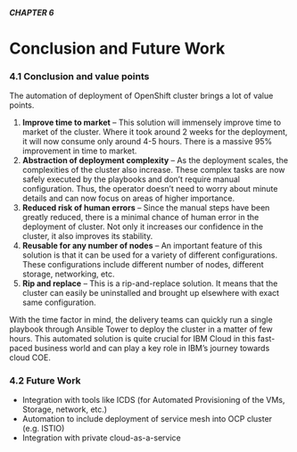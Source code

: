##### CHAPTER 6
# Conclusion and Future Work


### 4.1 Conclusion and value points
The automation of deployment of OpenShift cluster brings a lot of value points.
 1. __Improve time to market__ – This solution will immensely improve time to market of the cluster. Where it took around 2 weeks for the deployment, it will now consume only around 4-5 hours. There is a massive 95% improvement in time to market. 
 2. __Abstraction of deployment complexity__ – As the deployment scales, the complexities of the cluster also increase. These complex tasks are now safely executed by the playbooks and don’t require manual configuration. Thus, the operator doesn’t need to worry about minute details and can now focus on areas of higher importance.
 3. __Reduced risk of human errors__ – Since the manual steps have been greatly reduced, there is a minimal chance of human error in the deployment of cluster. Not only it increases our confidence in the cluster, it also improves its stability.
 4. __Reusable for any number of nodes__ – An important feature of this solution is that it can be used for a variety of different configurations. These configurations include different number of nodes, different storage, networking, etc.
 5. __Rip and replace__ – This is a rip-and-replace solution. It means that the cluster can easily be uninstalled and brought up elsewhere with exact same configuration.

With the time factor in mind, the delivery teams can quickly run a single playbook through Ansible Tower to deploy the cluster in a matter of few hours. This automated solution is quite crucial for IBM Cloud in this fast-paced business world and can play a key role in IBM’s journey towards cloud COE.

### 4.2 Future Work
 - Integration with tools like ICDS (for Automated Provisioning of the VMs, Storage, network, etc.)
 - Automation to include deployment of service mesh into OCP cluster (e.g. ISTIO)
 - Integration with private cloud-as-a-service
